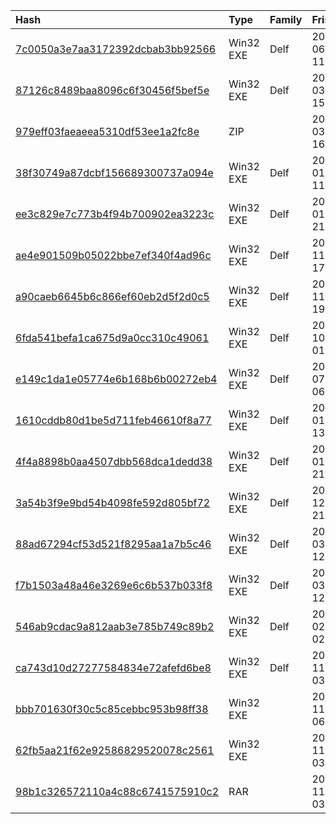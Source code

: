 |Hash|Type|Family|Frist_Seen|Name|
|:--|:--|:--|:--|:--|
|[7c0050a3e7aa3172392dcbab3bb92566](https://www.virustotal.com/gui/file/7c0050a3e7aa3172392dcbab3bb92566)|Win32 EXE|Delf|2018-06-14 11:13:03|caaf10e6f65d630130c04453160596eada9a5b78167c934e9ea3e8baffa2c345.bin|
|[87126c8489baa8096c6f30456f5bef5e](https://www.virustotal.com/gui/file/87126c8489baa8096c6f30456f5bef5e)|Win32 EXE|Delf|2018-03-21 15:21:42|myfile.exe|
|[979eff03faeaeea5310df53ee1a2fc8e](https://www.virustotal.com/gui/file/979eff03faeaeea5310df53ee1a2fc8e)|ZIP||2018-03-20 16:05:18|/media/freddie/Seagate Expansion Drive/aptmalware/SampleLibraryAUG2019/DustSquad/OctopusTelegramMessengerDropper.bin|
|[38f30749a87dcbf156689300737a094e](https://www.virustotal.com/gui/file/38f30749a87dcbf156689300737a094e)|Win32 EXE|Delf|2018-01-31 11:57:33|myfile.exe|
|[ee3c829e7c773b4f94b700902ea3223c](https://www.virustotal.com/gui/file/ee3c829e7c773b4f94b700902ea3223c)|Win32 EXE|Delf|2018-01-03 21:41:30|2af44715d4f0655bd50d30d46b01336b7f7743ade6b78e2e7650a8d60dc35858.bin|
|[ae4e901509b05022bbe7ef340f4ad96c](https://www.virustotal.com/gui/file/ae4e901509b05022bbe7ef340f4ad96c)|Win32 EXE|Delf|2017-11-26 17:09:58|28618a61886d711887adbf88bedbc697f5299cbd9e5c66faf86cd10143764a47.bin|
|[a90caeb6645b6c866ef60eb2d5f2d0c5](https://www.virustotal.com/gui/file/a90caeb6645b6c866ef60eb2d5f2d0c5)|Win32 EXE|Delf|2017-11-24 19:16:32|2e42c3e545c8fed42dd937520669557c6b93dfef908d47c4ec674b1523589fb2.bin|
|[6fda541befa1ca675d9a0cc310c49061](https://www.virustotal.com/gui/file/6fda541befa1ca675d9a0cc310c49061)|Win32 EXE|Delf|2017-10-27 01:27:37|7de61844dca0f8e22c63e7b58e9d512c12ad08f988631940258c15c36a5ca120.bin|
|[e149c1da1e05774e6b168b6b00272eb4](https://www.virustotal.com/gui/file/e149c1da1e05774e6b168b6b00272eb4)|Win32 EXE|Delf|2017-07-10 06:44:05|7bf35882-653a-11e7-b618-0016383a46b3|
|[1610cddb80d1be5d711feb46610f8a77](https://www.virustotal.com/gui/file/1610cddb80d1be5d711feb46610f8a77)|Win32 EXE|Delf|2017-01-08 13:09:54|/media/freddie/Seagate Expansion Drive/aptmalware/SampleLibraryAUG2019/DustSquad/OctopusDelphi.exe|
|[4f4a8898b0aa4507dbb568dca1dedd38](https://www.virustotal.com/gui/file/4f4a8898b0aa4507dbb568dca1dedd38)|Win32 EXE|Delf|2017-01-07 21:52:56|70dce2b7a0a95be49e9e961f72ac6832da2ab954d6231949cddca47b13174336.bin|
|[3a54b3f9e9bd54b4098fe592d805bf72](https://www.virustotal.com/gui/file/3a54b3f9e9bd54b4098fe592d805bf72)|Win32 EXE|Delf|2016-12-13 21:56:02|1dedf3bd4a1616d0b6608bfc2ea40d3349de47c3a6fa0dce299f350dc654a4fc.bin|
|[88ad67294cf53d521f8295aa1a7b5c46](https://www.virustotal.com/gui/file/88ad67294cf53d521f8295aa1a7b5c46)|Win32 EXE|Delf|2016-03-05 12:58:55|7315424342a31ff02f70e57038b0406c5cad9763e185e3bc2312ed52e3a17e61.bin|
|[f7b1503a48a46e3269e6c6b537b033f8](https://www.virustotal.com/gui/file/f7b1503a48a46e3269e6c6b537b033f8)|Win32 EXE|Delf|2016-03-05 12:56:28|6912af422c3912eadfcd063359446580d2dd10aa24c10c6010ecec1f7c5e5d2b.bin|
|[546ab9cdac9a812aab3e785b749c89b2](https://www.virustotal.com/gui/file/546ab9cdac9a812aab3e785b749c89b2)|Win32 EXE|Delf|2016-02-14 02:02:03|26cec9c7e974726bb101dd1580b51447f93aa57173006ca7739f3582b337cbbb.bin|
|[ca743d10d27277584834e72afefd6be8](https://www.virustotal.com/gui/file/ca743d10d27277584834e72afefd6be8)|Win32 EXE|Delf|2015-11-27 03:26:07|c:\Windows\system32\spool\tools\PrintBrmEngine.exe|
|[bbb701630f30c5c85cebbc953b98ff38](https://www.virustotal.com/gui/file/bbb701630f30c5c85cebbc953b98ff38)|Win32 EXE||2019-11-20 06:44:53|%APPDATA%\microsoft\windows\start menu\programs\startup\java7.exe|
|[62fb5aa21f62e92586829520078c2561](https://www.virustotal.com/gui/file/62fb5aa21f62e92586829520078c2561)|Win32 EXE||2019-11-19 03:51:42|исправленный вариан_18.11.2019г.exe|
|[98b1c326572110a4c88c6741575910c2](https://www.virustotal.com/gui/file/98b1c326572110a4c88c6741575910c2)|RAR||2019-11-19 03:48:02|исправленный вариан_18.11.2019г.rar|
